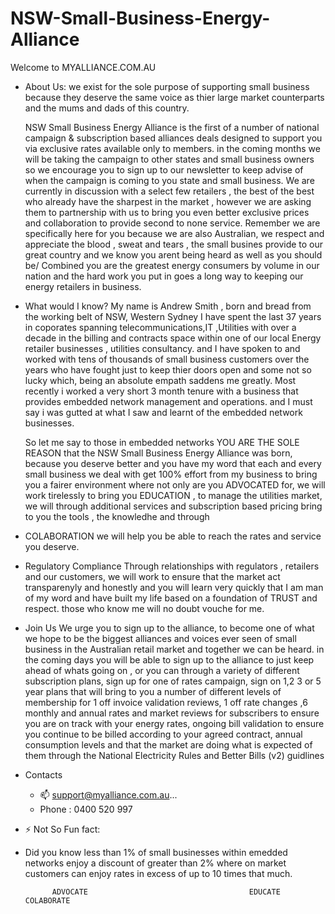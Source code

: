 # NSW-Small-Business-Energy-Alliance
Welcome to MYALLIANCE.COM.AU
- About Us: 
      we exist for the sole purpose of supporting small business because they deserve the same voice as thier large market counterparts and the mums and dads of this country. 

    NSW Small Business Energy Alliance
      is the first of a number of national campaign & subscription based alliances  deals designed to support you via exclusive rates available only to members.
      in the coming months we will be taking the campaign to other states and small business owners so we encourage you to sign up to our newsletter to keep advise
      of when the campaign is coming to you state and small business.
      We are currently in discussion with a select few retailers , the best of the best who already have the sharpest in the market , however we are asking them to
      partnership with us to bring you even better exclusive prices and collaboration to provide second to none service.
      Remember we are specifically here for you because we are also Australian, we respect and appreciate the blood , sweat and tears , the small busines provide to
      our great country and we know you arent being heard as well as you should be/
      Combined you are the greatest energy consumers by volume in our nation and the hard work you put in goes a long way to keeping our energy retailers in business.

- What would I know?
     My name is Andrew Smith , born and bread from the working belt of NSW, Western Sydney I have spent the last 37 years in coporates spanning telecommunications,IT ,Utilities
     with over a decade in the billing and contracts space within one of our local Energy retailer businesses , utilities consultancy. and I have spoken to and worked with tens of thousands of
     small business customers over the years who have fought just to keep thier doors open and some not so lucky which, being an absolute empath saddens me greatly.
     Most recently i worked a very short 3 month tenure with a business that provides embedded network management and operations. and I must say i was gutted at what I saw and
     learnt of the embedded network businesses.
 
   So let me say to those in embedded networks YOU ARE THE SOLE REASON that the NSW Small Business Energy Alliance was born, because you deserve better and you have my word that
   each and every small business we deal with get 100% effort from my business to bring you a fairer environment where not only are you ADVOCATED for, we will work tirelessly to
   bring you EDUCATION , to manage the utilities market, we will through additional services and subscription based pricing bring to you the tools , the knowledhe and through

-  COLABORATION 
       we will help you be able to reach the rates and service you deserve.

-  Regulatory Compliance
       Through relationships with regulators , retailers and our customers, we will work to ensure that the market act transparenyly and honestly and you will learn very quickly that I am man of my word and have built my life based on a              foundation of TRUST and respect. those who know me will no doubt vouche for me.

-  Join Us
       We urge you to sign up to the alliance, to become one of what we hope to be the biggest alliances and voices ever seen of small business in the Australian retail market and together we can be heard.
       in the coming days you will be able to sign up to the alliance to just keep ahead of whats going on , or you can through a variety of different subscription plans, sign up for one of rates campaign, sign on 1,2 3 or 5 year plans that          will bring to you a number of different levels of membership for 1 off invoice validation reviews, 1 off rate changes ,6 monthly and annual rates and market reviews for subscribers to ensure you are on track with your energy rates,            ongoing bill validation to ensure you continue to be billed according to your agreed contract, annual consumption levels and that the market are doing what is expected of them through the National Electricity Rules and Better Bills            (v2) guidlines

 - Contacts
    - 📫 support@myalliance.com.au...
    - Phone : 0400 520 997
- ⚡ Not So Fun fact:
- Did you know less than 1% of small businesses within emedded networks enjoy a discount of greater than 2% where on market customers can enjoy rates in excess of up to 10 times that much.

 
            ADVOCATE                                    EDUCATE                                     COLABORATE

